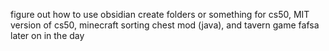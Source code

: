
figure out how to use obsidian
create folders or something for cs50, MIT version of cs50, minecraft sorting chest mod (java), and tavern game
fafsa later on in the day
